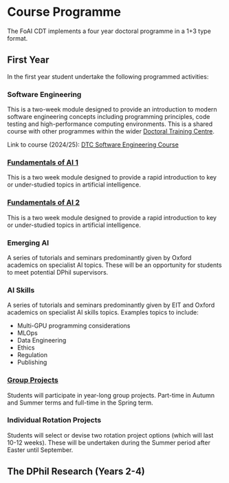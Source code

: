 # Course Programme

The FoAI CDT implements a four year doctoral programme in a 1+3 type format.

## First Year

In the first year student undertake the following programmed activities: 

### Software Engineering

This is a two-week module designed to provide an introduction to modern software engineering concepts including programming principles, code testing and high-performance computing environments. This is a shared course with other programmes within the wider [Doctoral Training Centre](https://www.dtc.ox.ac.uk/). 

Link to course (2024/25): [DTC Software Engineering Course](https://train.rse.ox.ac.uk/event/18)

### [Fundamentals of AI 1](modules/foai-1.md)

This is a two week module designed to provide a rapid introduction to key or under-studied topics in artificial intelligence. 

### [Fundamentals of AI 2](modules/foai-1.md)

This is a two week module designed to provide a rapid introduction to key or under-studied topics in artificial intelligence. 

### Emerging AI

A series of tutorials and seminars predominantly given by Oxford academics on specialist AI topics. These will be an opportunity for students to meet potential DPhil supervisors.

### AI Skills

A series of tutorials and seminars predominantly given by EIT and Oxford academics on specialist AI skills topics. Examples topics to include:

- Multi-GPU programming considerations
- MLOps
- Data Engineering
- Ethics
- Regulation
- Publishing

### [Group Projects](group-projects/group-projects.md)

Students will participate in year-long group projects. Part-time in Autumn and Summer terms and full-time in the Spring term.

### Individual Rotation Projects

Students will select or devise two rotation project options (which will last 10-12 weeks). These will be undertaken during the Summer period after Easter until September.

## The DPhil Research (Years 2-4)


